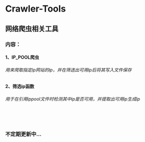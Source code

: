 Crawler-Tools
==========================
网络爬虫相关工具
---------------
### 内容：
#### 1、IP_POOL爬虫
###### 用来爬取指定ip网站的ip，并在筛选出可用ip后将其写入文件保存
#### 2、筛选ip函数
###### 用于在引用ippool文件时检测其中ip是否可用，并提取出可用ip生成ip
<br/>

<br/>

### 不定期更新中...
